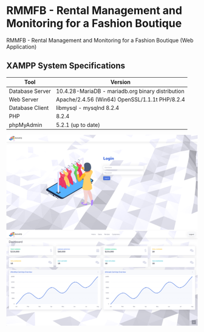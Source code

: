 # RMMFB - Rental Management and Monitoring for a Fashion Boutique
RMMFB - Rental Management and Monitoring for a Fashion Boutique (Web Application)

## XAMPP System Specifications

| Tool            | Version                             |
|-----------------|-------------------------------------|
| Database Server | 10.4.28-MariaDB - mariadb.org binary distribution |
| Web Server      | Apache/2.4.56 (Win64) OpenSSL/1.1.1t PHP/8.2.4 |
| Database Client | libmysql - mysqlnd 8.2.4             |
| PHP             | 8.2.4                               |
| phpMyAdmin      | 5.2.1 (up to date)                   |

![alt text](https://github.com/HashJProgramming/RMMFB/blob/Main/screenshot/1.png)
![alt text](https://github.com/HashJProgramming/RMMFB/blob/Main/screenshot/2.png)